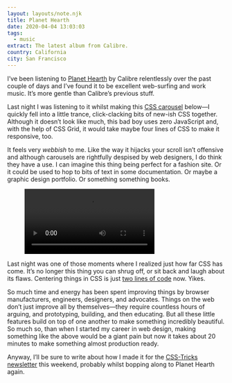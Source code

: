 ```yaml
---
layout: layouts/note.njk
title: Planet Hearth
date: 2020-04-04 13:03:03
tags:
  - music
extract: The latest album from Calibre.
country: California
city: San Francisco
---
```


I’ve been listening to [Planet Hearth](https://calibre.bandcamp.com/album/planet-hearth) by Calibre relentlessly over the past couple of days and I’ve found it to be excellent web-surfing and work music. It’s more gentle than Calibre’s previous stuff.

Last night I was listening to it whilst making this [CSS carousel](https://codepen.io/robinrendle/live/29a65bcfa42b3e86641f1af9541ccfa0) below—I quickly fell into a little trance, click-clacking bits of new-ish CSS together. Although it doesn’t look like much, this bad boy uses zero JavaScript and, with the help of CSS Grid, it would take maybe four lines of CSS to make it responsive, too.

It feels very _webbish_ to me. Like the way it hijacks your scroll isn’t offensive and although carousels are rightfully despised by web designers, I do think they have a use. I can imagine this thing being perfect for a fashion site. Or it could be used to hop to bits of text in some documentation. Or maybe a graphic design portfolio. Or something something books.

<div class="m-wrapper--full">
  <figure class="m-wrapper--unpadded">
    <video controls>
      <source src="/images/carousel.mp4" />
    </video>
  </figure>
</div>

Last night was one of those moments where I realized just how far CSS has come. It’s no longer this thing you can shrug off, or sit back and laugh about its flaws. Centering things in CSS is just [two lines of code](https://twitter.com/bdc/status/1245399999300558853) now. Yikes.

So much time and energy has been spent improving things by browser manufacturers, engineers, designers, and advocates. Things on the web don’t just improve all by themselves—they require countless hours of arguing, and prototyping, building, and then educating. But all these little features build on top of one another to make something incredibly beautiful. So much so, than when I started my career in web design, making something like the above would be a giant pain but now it takes about 20 minutes to make something almost production ready.

Anyway, I’ll be sure to write about how I made it for the [CSS-Tricks newsletter](https://css-tricks.com/newsletters/) this weekend, probably whilst bopping along to Planet Hearth again.
